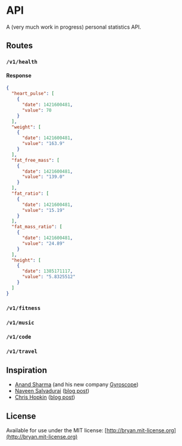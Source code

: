 # API

A (very much work in progress) personal statistics API.

## Routes

### `/v1/health`

#### Response

```json
{
  "heart_pulse": [
    {
      "date": 1421600481,
      "value": 70
    }
  ],
  "weight": [
    {
      "date": 1421600481,
      "value": "163.9"
    }
  ],
  "fat_free_mass": [
    {
      "date": 1421600481,
      "value": "139.0"
    }
  ],
  "fat_ratio": [
    {
      "date": 1421600481,
      "value": "15.19"
    }
  ],
  "fat_mass_ratio": [
    {
      "date": 1421600481,
      "value": "24.89"
    }
  ],
  "height": [
    {
      "date": 1385171117,
      "value": "5.8325512"
    }
  ]
}
```

### `/v1/fitness`

### `/v1/music`

### `/v1/code`

### `/v1/travel`

## Inspiration

* [Anand Sharma](http://aprilzero.com/) (and his new company [Gyroscope](https://gyrosco.pe))
* [Naveen Salvadurai](http://api.naveen.com/) ([blog post](http://x.naveen.com/post/51808692792/a-personal-api))
* [Chris Hopkin](https://github.com/hopkinschris/dashboard) ([blog post](http://blog.hopkins.io/2013/06/08/personal-api/))

## License
Available for use under the MIT license: [http://bryan.mit-license.org](http://bryan.mit-license.org)
